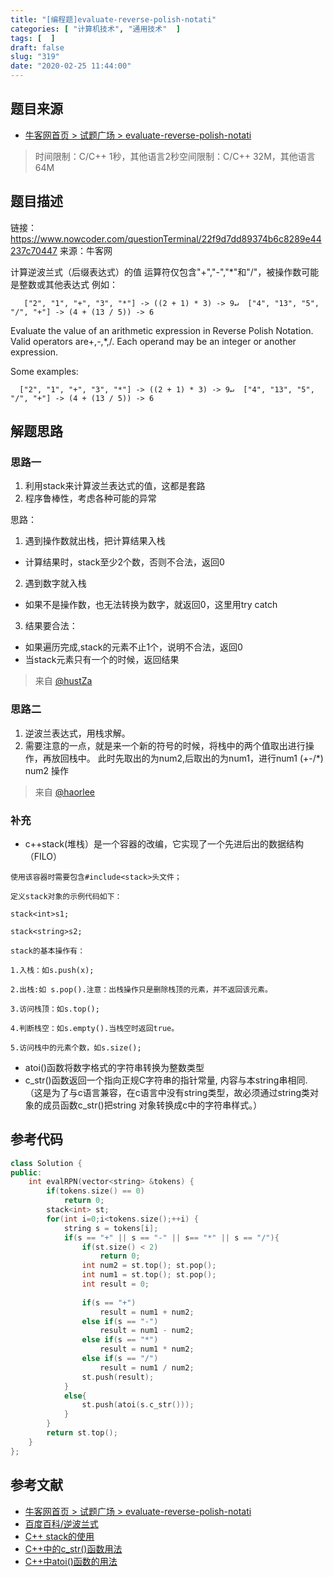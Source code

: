 ```yaml
---
title: "[编程题]evaluate-reverse-polish-notati"
categories: [ "计算机技术", "通用技术"  ]
tags: [  ]
draft: false
slug: "319"
date: "2020-02-25 11:44:00"
---
```


## 题目来源

- [牛客网首页 > 试题广场 > evaluate-reverse-polish-notati](https://www.nowcoder.com/questionTerminal/22f9d7dd89374b6c8289e44237c70447)

> 时间限制：C/C++ 1秒，其他语言2秒空间限制：C/C++ 32M，其他语言64M

## 题目描述

链接：https://www.nowcoder.com/questionTerminal/22f9d7dd89374b6c8289e44237c70447
来源：牛客网

计算逆波兰式（后缀表达式）的值
运算符仅包含"+","-","*"和"/"，被操作数可能是整数或其他表达式
例如：

```
   ["2", "1", "+", "3", "*"] -> ((2 + 1) * 3) -> 9↵  ["4", "13", "5", "/", "+"] -> (4 + (13 / 5)) -> 6
```

Evaluate the value of an arithmetic expression in Reverse Polish Notation.
Valid operators are+,-,*,/. Each operand may be an integer or another expression.

Some examples:

```
  ["2", "1", "+", "3", "*"] -> ((2 + 1) * 3) -> 9↵  ["4", "13", "5", "/", "+"] -> (4 + (13 / 5)) -> 6
```

## 解题思路

### 思路一

1. 利用stack来计算波兰表达式的值，这都是套路
2. 程序鲁棒性，考虑各种可能的异常

思路：

1. 遇到操作数就出栈，把计算结果入栈
  - 计算结果时，stack至少2个数，否则不合法，返回0
2. 遇到数字就入栈
  - 如果不是操作数，也无法转换为数字，就返回0，这里用try catch
3. 结果要合法：
  - 如果遍历完成,stack的元素不止1个，说明不合法，返回0
  - 当stack元素只有一个的时候，返回结果

> 来自 [@hustZa](https://www.nowcoder.com/profile/1420779)

### 思路二

1. 逆波兰表达式，用栈求解。
2. 需要注意的一点，就是来一个新的符号的时候，将栈中的两个值取出进行操作，再放回栈中。
此时先取出的为num2,后取出的为num1，进行num1 (+-/*) num2 操作

> 来自 [@haorlee](https://www.nowcoder.com/profile/9475541)

### 补充

- c++stack(堆栈）是一个容器的改编，它实现了一个先进后出的数据结构（FILO）

```
使用该容器时需要包含#include<stack>头文件；

定义stack对象的示例代码如下：

stack<int>s1;

stack<string>s2;

stack的基本操作有：

1.入栈：如s.push(x);

2.出栈:如 s.pop().注意：出栈操作只是删除栈顶的元素，并不返回该元素。

3.访问栈顶：如s.top();

4.判断栈空：如s.empty().当栈空时返回true。

5.访问栈中的元素个数，如s.size();
```

- atoi()函数将数字格式的字符串转换为整数类型
- c_str()函数返回一个指向正规C字符串的指针常量, 内容与本string串相同. （这是为了与c语言兼容，在c语言中没有string类型，故必须通过string类对象的成员函数c_str()把string 对象转换成c中的字符串样式。）

## 参考代码

```cpp
class Solution {
public:
    int evalRPN(vector<string> &tokens) {
        if(tokens.size() == 0)
            return 0;
        stack<int> st;
        for(int i=0;i<tokens.size();++i) {
            string s = tokens[i];
            if(s == "+" || s == "-" || s== "*" || s == "/"){
                if(st.size() < 2)
                    return 0;
                int num2 = st.top(); st.pop();
                int num1 = st.top(); st.pop();
                int result = 0;
                
                if(s == "+")
                    result = num1 + num2;
                else if(s == "-")
                    result = num1 - num2;
                else if(s == "*")
                    result = num1 * num2;
                else if(s == "/")
                    result = num1 / num2;
                st.push(result);
            }
            else{
                st.push(atoi(s.c_str()));
            }
        }
        return st.top();
    }
};
```

## 参考文献

- [牛客网首页 > 试题广场 > evaluate-reverse-polish-notati](https://www.nowcoder.com/questionTerminal/22f9d7dd89374b6c8289e44237c70447)
- [百度百科/逆波兰式](https://baike.baidu.com/item/逆波兰式)
- [C++ stack的使用](https://blog.csdn.net/Jim_Magic_2018/article/details/86142386)
- [C++中的c_str()函数用法](https://blog.csdn.net/nancy_m/article/details/7583550)
- [C++中atoi()函数的用法](https://blog.csdn.net/hou09tian/article/details/85230898)
